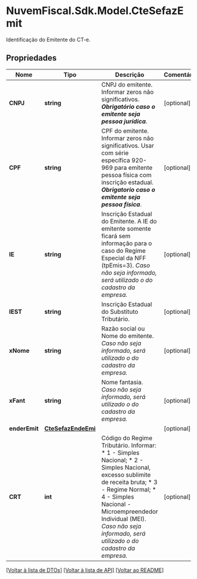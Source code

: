 # NuvemFiscal.Sdk.Model.CteSefazEmit
Identificação do Emitente do CT-e.

## Propriedades

Nome | Tipo | Descrição | Comentários
------------ | ------------- | ------------- | -------------
**CNPJ** | **string** | CNPJ do emitente.  Informar zeros não significativos.    ***Obrigatório caso o emitente seja pessoa jurídica***. | [optional] 
**CPF** | **string** | CPF do emitente.  Informar zeros não significativos.  Usar com série específica 920-969 para emitente pessoa física com inscrição estadual.    ***Obrigatorio caso o emitente seja pessoa física***. | [optional] 
**IE** | **string** | Inscrição Estadual do Emitente.  A IE do emitente somente ficará sem informação para o caso do Regime Especial da NFF (tpEmis&#x3D;3).    *Caso não seja informado, será utilizado o do cadastro da empresa.* | [optional] 
**IEST** | **string** | Inscrição Estadual do Substituto Tributário. | [optional] 
**xNome** | **string** | Razão social ou Nome do emitente.    *Caso não seja informado, será utilizado o do cadastro da empresa.* | [optional] 
**xFant** | **string** | Nome fantasia.    *Caso não seja informado, será utilizado o do cadastro da empresa.* | [optional] 
**enderEmit** | [**CteSefazEndeEmi**](CteSefazEndeEmi.md) |  | [optional] 
**CRT** | **int** | Código do Regime Tributário. Informar:  * 1 - Simples Nacional;  * 2 - Simples Nacional, excesso sublimite de receita bruta;  * 3 - Regime Normal;  * 4 - Simples Nacional - Microempreendedor Individual (MEI).    *Caso não seja informado, será utilizado o do cadastro da empresa.* | [optional] 

[[Voltar à lista de DTOs]](../README.md#documentation-for-models) [[Voltar à lista de API]](../README.md#documentation-for-api-endpoints) [[Voltar ao README]](../README.md)

